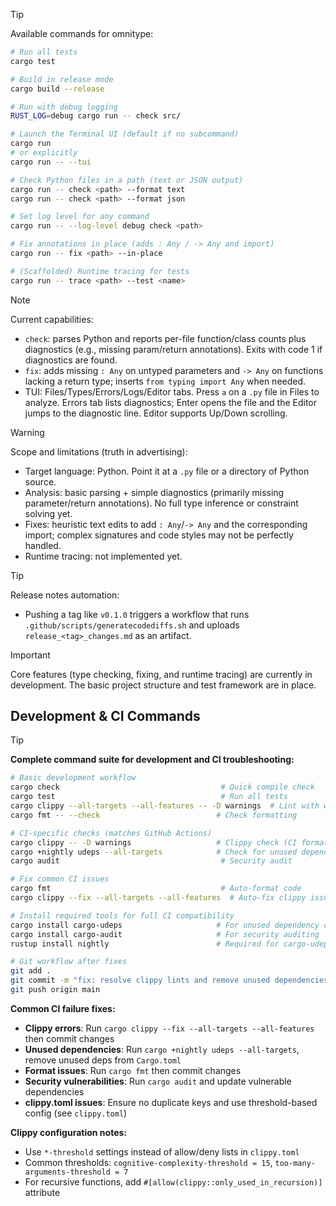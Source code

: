 > [!TIP]
> Available commands for omnitype:
> ```bash
> # Run all tests
> cargo test
> 
> # Build in release mode
> cargo build --release
> 
> # Run with debug logging
> RUST_LOG=debug cargo run -- check src/
> 
> # Launch the Terminal UI (default if no subcommand)
> cargo run
> # or explicitly
> cargo run -- --tui
> 
> # Check Python files in a path (text or JSON output)
> cargo run -- check <path> --format text
> cargo run -- check <path> --format json
> 
> # Set log level for any command
> cargo run -- --log-level debug check <path>
> 
> # Fix annotations in place (adds : Any / -> Any and import)
> cargo run -- fix <path> --in-place
> 
> # (Scaffolded) Runtime tracing for tests
> cargo run -- trace <path> --test <name>
> ```

> [!NOTE]
> Current capabilities:
> - `check`: parses Python and reports per-file function/class counts plus diagnostics (e.g., missing param/return annotations). Exits with code 1 if diagnostics are found.
> - `fix`: adds missing `: Any` on untyped parameters and `-> Any` on functions lacking a return type; inserts `from typing import Any` when needed.
> - TUI: Files/Types/Errors/Logs/Editor tabs. Press `a` on a `.py` file in Files to analyze. Errors tab lists diagnostics; Enter opens the file and the Editor jumps to the diagnostic line. Editor supports Up/Down scrolling.

> [!WARNING]
> Scope and limitations (truth in advertising):
> - Target language: Python. Point it at a `.py` file or a directory of Python source.
> - Analysis: basic parsing + simple diagnostics (primarily missing parameter/return annotations). No full type inference or constraint solving yet.
> - Fixes: heuristic text edits to add `: Any`/`-> Any` and the corresponding import; complex signatures and code styles may not be perfectly handled.
> - Runtime tracing: not implemented yet.

> [!TIP]
> Release notes automation:
> - Pushing a tag like `v0.1.0` triggers a workflow that runs `.github/scripts/generatecodediffs.sh` and uploads `release_<tag>_changes.md` as an artifact.

> [!IMPORTANT]
> Core features (type checking, fixing, and runtime tracing) are currently in development.
> The basic project structure and test framework are in place.

## Development & CI Commands

> [!TIP]
> **Complete command suite for development and CI troubleshooting:**
> 
> ```bash
> # Basic development workflow
> cargo check                                    # Quick compile check
> cargo test                                     # Run all tests
> cargo clippy --all-targets --all-features -- -D warnings  # Lint with warnings as errors
> cargo fmt -- --check                          # Check formatting
> 
> # CI-specific checks (matches GitHub Actions)
> cargo clippy -- -D warnings                   # Clippy check (CI format)
> cargo +nightly udeps --all-targets            # Check for unused dependencies
> cargo audit                                    # Security audit
> 
> # Fix common CI issues
> cargo fmt                                      # Auto-format code
> cargo clippy --fix --all-targets --all-features  # Auto-fix clippy issues
> 
> # Install required tools for full CI compatibility
> cargo install cargo-udeps                     # For unused dependency checking
> cargo install cargo-audit                     # For security auditing
> rustup install nightly                        # Required for cargo-udeps
> 
> # Git workflow after fixes
> git add .
> git commit -m "fix: resolve clippy lints and remove unused dependencies"
> git push origin main
> ```
> 
> **Common CI failure fixes:**
> - **Clippy errors**: Run `cargo clippy --fix --all-targets --all-features` then commit changes
> - **Unused dependencies**: Run `cargo +nightly udeps --all-targets`, remove unused deps from `Cargo.toml`
> - **Format issues**: Run `cargo fmt` then commit changes
> - **Security vulnerabilities**: Run `cargo audit` and update vulnerable dependencies
> - **clippy.toml issues**: Ensure no duplicate keys and use threshold-based config (see `clippy.toml`)
> 
> **Clippy configuration notes:**
> - Use `*-threshold` settings instead of allow/deny lists in `clippy.toml`
> - Common thresholds: `cognitive-complexity-threshold = 15`, `too-many-arguments-threshold = 7`
> - For recursive functions, add `#[allow(clippy::only_used_in_recursion)]` attribute

